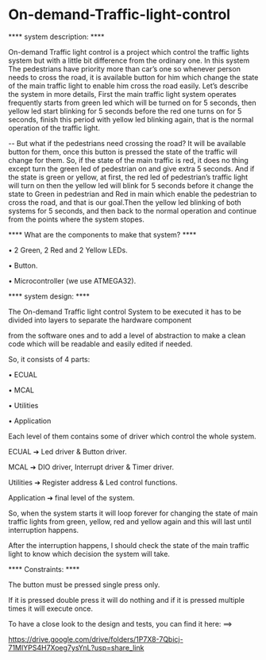 # On-demand-Traffic-light-control

**** system description: ****

On-demand Traffic light control is a project which control the traffic lights system but with a little bit difference from the 
ordinary one.
In this system The pedestrians have priority more than car’s one so whenever person needs to cross the road, it is available 
button for him which change the state of the main traffic light 
to enable him cross the road easily.
Let’s describe the system in more details, First the main traffic light system operates frequently starts from green led which 
will be turned on for 5 seconds, then yellow led start blinking for 5 seconds before the red one turns on for 5 seconds, finish 
this period with yellow led blinking again, that is the normal operation of the traffic light.


-- But what if the pedestrians need crossing the road?
It will be available button for them, once this button is pressed the state of the traffic will change for them.
So, if the state of the main traffic is red, it does no thing except turn the green led of pedestrian on and give extra 5 seconds. 
And if the state is green or yellow, at first, the red led of pedestrian’s traffic light will turn on then the yellow led will 
blink for 5 seconds before it change the state to Green in pedestrian and Red in main which enable the pedestrian to 
cross the road, and that is our goal.Then the yellow led blinking of both systems for 5 seconds, and then back to the normal operation and continue from the 
points where the system stopes.

**** What are the components to make that system? ****

  • 2 Green, 2 Red and 2 Yellow LEDs.
  
  • Button.
  
  • Microcontroller (we use ATMEGA32).

**** system design: ****

The On-demand Traffic light control System to be executed it has to be divided into layers to separate the hardware component

from the software ones and to add a level of abstraction to make a clean code which will be readable and easily edited if needed.


So, it consists of 4 parts:

  • ECUAL
  
  • MCAL
  
  • Utilities
  
  • Application
  
Each level of them contains some of driver which control the whole system.

  ECUAL ➔ Led driver & Button driver.
  
  MCAL ➔ DIO driver, Interrupt driver & Timer driver.
  
  Utilities ➔ Register address & Led control functions.
  
  Application ➔ final level of the system.
  
So, when the system starts it will loop forever for changing the state of main traffic lights from green, yellow, red and yellow 
again and this will last until interruption happens.

After the interruption happens, I should check the state of the main traffic light to know which decision the system will take.

**** Constraints: ****

The button must be pressed single press only.

If it is pressed double press it will do nothing and if it is pressed multiple times it will execute once.

To have a close look to the design and tests, you can find it here: ==>

https://drive.google.com/drive/folders/1P7X8-7Qbicj-71MIYPS4H7Xoeg7ysYnL?usp=share_link
